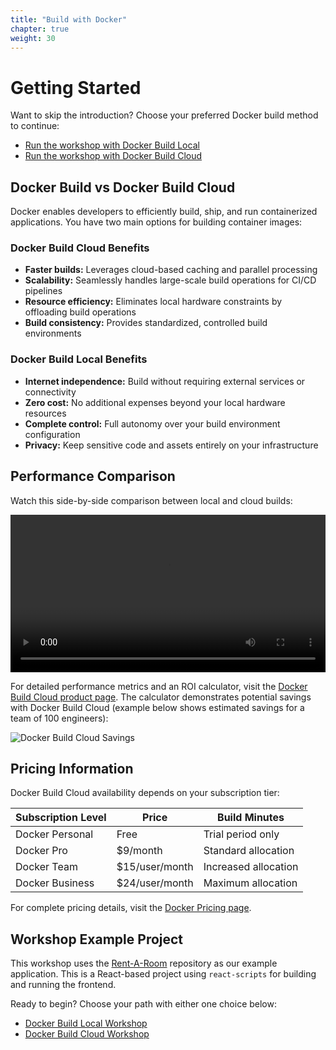 ```yaml
---
title: "Build with Docker"
chapter: true
weight: 30
---
```


# Getting Started

Want to skip the introduction? Choose your preferred Docker build method to continue:

- [Run the workshop with Docker Build Local](../35_Docker_Build_Local/)
- [Run the workshop with Docker Build Cloud](../36_Docker_Build_Cloud/)

## Docker Build vs Docker Build Cloud

Docker enables developers to efficiently build, ship, and run containerized applications. You have two main options for building container images:

### Docker Build Cloud Benefits

- **Faster builds:** Leverages cloud-based caching and parallel processing
- **Scalability:** Seamlessly handles large-scale build operations for CI/CD pipelines
- **Resource efficiency:** Eliminates local hardware constraints by offloading build operations
- **Build consistency:** Provides standardized, controlled build environments

### Docker Build Local Benefits

- **Internet independence:** Build without requiring external services or connectivity
- **Zero cost:** No additional expenses beyond your local hardware resources
- **Complete control:** Full autonomy over your build environment configuration
- **Privacy:** Keep sensitive code and assets entirely on your infrastructure

## Performance Comparison

Watch this side-by-side comparison between local and cloud builds:

<video width="100%" controls>
  <source src="/images/build-cloudv-video-1080.mp4" type="video/mp4">
  Your browser does not support the video tag.
</video>

For detailed performance metrics and an ROI calculator, visit the [Docker Build Cloud product page](https://www.docker.com/products/build-cloud/). The calculator demonstrates potential savings with Docker Build Cloud (example below shows estimated savings for a team of 100 engineers):

![Docker Build Cloud Savings](/images/docker-local-v-cloud-esitmated-saving.png)

## Pricing Information

Docker Build Cloud availability depends on your subscription tier:

| Subscription Level | Price          | Build Minutes        |
| ------------------ | -------------- | -------------------- |
| Docker Personal    | Free           | Trial period only    |
| Docker Pro         | $9/month       | Standard allocation  |
| Docker Team        | $15/user/month | Increased allocation |
| Docker Business    | $24/user/month | Maximum allocation   |

For complete pricing details, visit the [Docker Pricing page](https://www.docker.com/pricing/).

## Workshop Example Project

This workshop uses the [Rent-A-Room](https://github.com/aws-samples/Rent-A-Room) repository as our example application. This is a React-based project using `react-scripts` for building and running the frontend.

Ready to begin? Choose your path with either one choice below:

- [Docker Build Local Workshop](../35_Docker_Build_Local/)
- [Docker Build Cloud Workshop](../36_Docker_Build_Cloud/)
